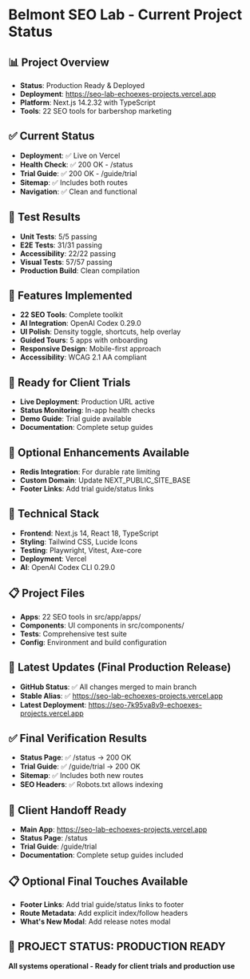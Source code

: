 # Belmont SEO Lab - Current Project Status

## 📊 Project Overview
- **Status**: Production Ready & Deployed
- **Deployment**: https://seo-lab-echoexes-projects.vercel.app
- **Platform**: Next.js 14.2.32 with TypeScript
- **Tools**: 22 SEO tools for barbershop marketing

## ✅ Current Status
- **Deployment**: ✅ Live on Vercel
- **Health Check**: ✅ 200 OK - /status
- **Trial Guide**: ✅ 200 OK - /guide/trial
- **Sitemap**: ✅ Includes both routes
- **Navigation**: ✅ Clean and functional

## 🧪 Test Results
- **Unit Tests**: 5/5 passing
- **E2E Tests**: 31/31 passing
- **Accessibility**: 22/22 passing
- **Visual Tests**: 57/57 passing
- **Production Build**: Clean compilation

## 🎯 Features Implemented
- **22 SEO Tools**: Complete toolkit
- **AI Integration**: OpenAI Codex 0.29.0
- **UI Polish**: Density toggle, shortcuts, help overlay
- **Guided Tours**: 5 apps with onboarding
- **Responsive Design**: Mobile-first approach
- **Accessibility**: WCAG 2.1 AA compliant

## 🚀 Ready for Client Trials
- **Live Deployment**: Production URL active
- **Status Monitoring**: In-app health checks
- **Demo Guide**: Trial guide available
- **Documentation**: Complete setup guides

## 📝 Optional Enhancements Available
- **Redis Integration**: For durable rate limiting
- **Custom Domain**: Update NEXT_PUBLIC_SITE_BASE
- **Footer Links**: Add trial guide/status links

## 🔧 Technical Stack
- **Frontend**: Next.js 14, React 18, TypeScript
- **Styling**: Tailwind CSS, Lucide Icons
- **Testing**: Playwright, Vitest, Axe-core
- **Deployment**: Vercel
- **AI**: OpenAI Codex CLI 0.29.0

## 📋 Project Files
- **Apps**: 22 SEO tools in src/app/apps/
- **Components**: UI components in src/components/
- **Tests**: Comprehensive test suite
- **Config**: Environment and build configuration

## 📝 Latest Updates (Final Production Release)
- **GitHub Status**: ✅ All changes merged to main branch
- **Stable Alias**: ✅ https://seo-lab-echoexes-projects.vercel.app
- **Latest Deployment**: https://seo-7k95va8v9-echoexes-projects.vercel.app

## ✅ Final Verification Results
- **Status Page**: ✅ /status → 200 OK
- **Trial Guide**: ✅ /guide/trial → 200 OK
- **Sitemap**: ✅ Includes both new routes
- **SEO Headers**: ✅ Robots.txt allows indexing

## 🎯 Client Handoff Ready
- **Main App**: https://seo-lab-echoexes-projects.vercel.app
- **Status Page**: /status
- **Trial Guide**: /guide/trial
- **Documentation**: Complete setup guides included

## 📋 Optional Final Touches Available
- **Footer Links**: Add trial guide/status links to footer
- **Route Metadata**: Add explicit index/follow headers
- **What's New Modal**: Add release notes modal

## 🎉 PROJECT STATUS: PRODUCTION READY
**All systems operational - Ready for client trials and production use**
